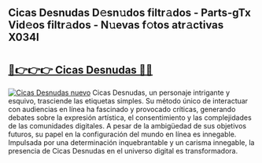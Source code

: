 ## Cicas Desnudas D𝚎sn𝚞dos filtr𝚊dos - Parts-gTx Vid𝚎os filtr𝚊dos - N𝚞evas f𝚘tos atr𝚊ctivas X034I

# <h2><a href="http://mbb5sx.tromn.icu/?c=Cicas+Desnudas">🔗👉👉👉 Cicas Desnudas 🔗🔗</a></h2>

[![Cicas Desnudas nuevo](https://i.imgur.com/pEAQMta.gif)](http://mbb5sx.tromn.icu/?c=Cicas+Desnudas)
Cicas Desnudas, un personaje intrigante y esquivo, trasciende las etiquetas simples. Su método único de interactuar con audiencias en línea ha fascinado y provocado críticas, generando debates sobre la expresión artística, el consentimiento y las complejidades de las comunidades digitales. A pesar de la ambigüedad de sus objetivos futuros, su papel en la configuración del mundo en línea es innegable. Impulsada por una determinación inquebrantable y un carisma innegable, la presencia de Cicas Desnudas en el universo digital es transformadora.
